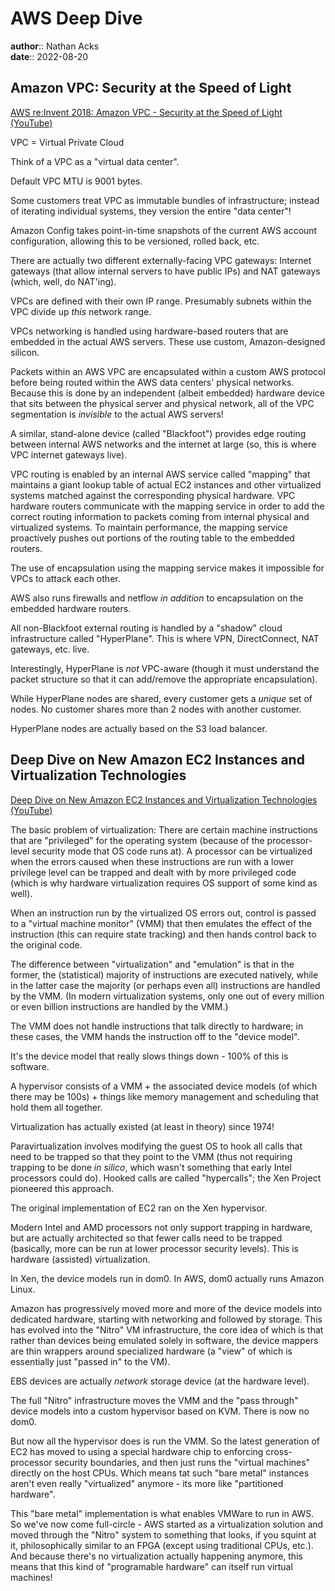 # AWS Deep Dive

**author**:: Nathan Acks  
**date**:: 2022-08-20

## Amazon VPC: Security at the Speed of Light

[AWS re:Invent 2018: Amazon VPC - Security at the Speed of Light (YouTube)](https://youtu.be/uhXalpNzPU4)

VPC = Virtual Private Cloud

Think of a VPC as a "virtual data center".

Default VPC MTU is 9001 bytes.

Some customers treat VPC as immutable bundles of infrastructure; instead of iterating individual systems, they version the entire "data center"!

Amazon Config takes point-in-time snapshots of the current AWS account configuration, allowing this to be versioned, rolled back, etc.

There are actually two different externally-facing VPC gateways: Internet gateways (that allow internal servers to have public IPs) and NAT gateways (which, well, do NAT'ing).

VPCs are defined with their own IP range. Presumably subnets within the VPC divide up *this* network range.

VPCs networking is handled using hardware-based routers that are embedded in the actual AWS servers. These use custom, Amazon-designed silicon.

Packets within an AWS VPC are encapsulated within a custom AWS protocol before being routed within the AWS data centers' physical networks. Because this is done by an independent (albeit embedded) hardware device that sits between the physical server and physical network, all of the VPC segmentation is *invisible* to the actual AWS servers!

A similar, stand-alone device (called "Blackfoot") provides edge routing between internal AWS networks and the internet at large (so, this is where VPC internet gateways live).

VPC routing is enabled by an internal AWS service called "mapping" that maintains a giant lookup table of actual EC2 instances and other virtualized systems matched against the corresponding physical hardware. VPC hardware routers communicate with the mapping service in order to add the correct routing information to packets coming from internal physical and virtualized systems. To maintain performance, the mapping service proactively pushes out portions of the routing table to the embedded routers.

The use of encapsulation using the mapping service makes it impossible for VPCs to attack each other.

AWS also runs firewalls and netflow *in addition* to encapsulation on the embedded hardware routers.

All non-Blackfoot external routing is handled by a "shadow" cloud infrastructure called "HyperPlane". This is where VPN, DirectConnect, NAT gateways, etc. live.

Interestingly, HyperPlane is *not* VPC-aware (though it must understand the packet structure so that it can add/remove the appropriate encapsulation).

While HyperPlane nodes are shared, every customer gets a *unique* set of nodes. No customer shares more than 2 nodes with another customer.

HyperPlane nodes are actually based on the S3 load balancer.

## Deep Dive on New Amazon EC2 Instances and Virtualization Technologies

[Deep Dive on New Amazon EC2 Instances and Virtualization Technologies (YouTube)](https://youtu.be/AAq-DDbFiIE)

The basic problem of virtualization: There are certain machine instructions that are "privileged" for the operating system (because of the processor-level security mode that OS code runs at). A processor can be virtualized when the errors caused when these instructions are run with a lower privilege level can be trapped and dealt with by more privileged code (which is why hardware virtualization requires OS support of some kind as well).

When an instruction run by the virtualized OS errors out, control is passed to a "virtual machine monitor" (VMM) that then emulates the effect of the instruction (this can require state tracking) and then hands control back to the original code.

The difference between "virtualization" and "emulation" is that in the former, the (statistical) majority of instructions are executed natively, while in the latter case the majority (or perhaps even all) instructions are handled by the VMM. (In modern virtualization systems, only one out of every million or even billion instructions are handled by the VMM.)

The VMM does not handle instructions that talk directly to hardware; in these cases, the VMM hands the instruction off to the "device model".

It's the device model that really slows things down - 100% of this is software.

A hypervisor consists of a VMM + the associated device models (of which there may be 100s) + things like memory management and scheduling that hold them all together.

Virtualization has actually existed (at least in theory) since 1974!

Paravirtualization involves modifying the guest OS to hook all calls that need to be trapped so that they point to the VMM (thus not requiring trapping to be done *in silico*, which wasn't something that early Intel processors could do). Hooked calls are called "hypercalls"; the Xen Project pioneered this approach.

The original implementation of EC2 ran on the Xen hypervisor.

Modern Intel and AMD processors not only support trapping in hardware, but are actually architected so that fewer calls need to be trapped (basically, more can be run at lower processor security levels). This is hardware (assisted) virtualization.

In Xen, the device models run in dom0. In AWS, dom0 actually runs Amazon Linux.

Amazon has progressively moved more and more of the device models into dedicated hardware, starting with networking and followed by storage. This has evolved into the "Nitro" VM infrastructure, the core idea of which is that rather than devices being emulated solely in software, the device mappers are thin wrappers around specialized hardware (a "view" of which is essentially just "passed in" to the VM).

EBS devices are actually *network* storage device (at the hardware level).

The full "Nitro" infrastructure moves the VMM and the "pass through" device models into a custom hypervisor based on KVM. There is now no dom0.

But now all the hypervisor does is run the VMM. So the latest generation of EC2 has moved to using a special hardware chip to enforcing cross-processor security boundaries, and then just runs the "virtual machines" directly on the host CPUs. Which means tat such "bare metal" instances aren't even really "virtualized" anymore - its more like "partitioned hardware".

This "bare metal" implementation is what enables VMWare to run in AWS. So we've now come full-circle - AWS started as a virtualization solution and moved through the "Nitro" system to something that looks, if you squint at it, philosophically similar to an FPGA (except using traditional CPUs, etc.). And because there's no virtualization actually happening anymore, this means that this kind of "programable hardware" can itself run virtual machines!
